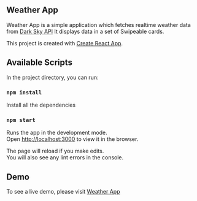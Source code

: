 ## Weather App

Weather App is a simple application which fetches realtime weather data from [Dark Sky API](https://darksky.net/dev)
It displays data in a set of Swipeable cards.

This project is created with [Create React App](https://github.com/facebook/create-react-app).

## Available Scripts

In the project directory, you can run:

### `npm install`

Install all the dependencies

### `npm start`

Runs the app in the development mode.<br>
Open [http://localhost:3000](http://localhost:3000) to view it in the browser.

The page will reload if you make edits.<br>
You will also see any lint errors in the console.

## Demo

To see a live demo, please visit [Weather App](https://checkweather-app.firebaseapp.com/)

